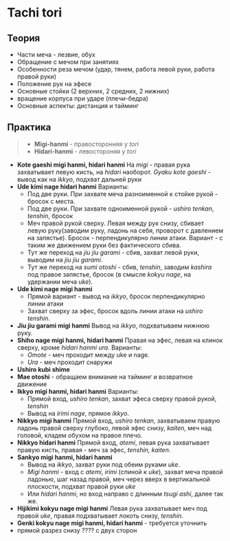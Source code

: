 # Tachi tori

## Теория

* Части меча - лезвие, обух
* Обращение с мечом при занятиях
* Особенности реза мечом (удар, тянем, работа левой руки, работа правой руки)
* Положение рук на эфесе
* Основные стойки (2 верхних, 2 средних, 2 нижних)
* вращение корпуса при ударе (плечи-бедра)
* Основные аспекты: дистанция и тайминг

## Практика

> * **Migi-hanmi** - правосторонняя у _tori_
> * **Hidari-hanmi** - левостороняя у _tori_

- **Kote gaeshi migi hanmi, hidari hanmi** На _migi_ - правая рука захватывает левую кисть, на _hidari_ наоборот. _Gyaku kote gaeshi_ - вывод как на _ikkyo_, подхват дальней руки
- **Ude kimi nage hidari hanmi** Варианты:
  - Под две руки. При захвате меча разноименной к стойке рукой - бросок с места. 
  - Под две руки. При захвате одноименной рукой - _ushiro tenkan_, _tenshin_, бросок
  - Меч правой рукой сверху. Левая между рук снизу, сбивает левую руку(заводим руку, ладонь на себя, проворот с давлением на запястье). Бросок - перпендикулярно линии атаки. Вариант - с таким же движением руки без фактического сбива. 
  - Тут же переход на _jiu jiu garami_ - сбив, захват левой руки, выводим на _jiu jiu garami_.
  - Тут же переход на _sumi otoshi_ - сбив, _tenshin_, заводим _kashira_ под правое запястье, бросок (в смысле _kokyu nage_, на удержании меча _uke_).
- **Ude kimi nage migi hanmi**
  - Прямой вариант - вывод на _ikkyo_, бросок перпендикулярно линии атаки 
  - Захват сверху за эфес, бросок вдоль линии атаки на _ushiro tenshin_.
- **Jiu jiu garami migi hanmi** Вывод на _ikkyo_, подхватываем нижнюю руку.
- **Shiho nage migi hanmi, hidari hanmi** Правая на эфес, левая на клинок сверху, кроме _hidari hanmi ura_. Варианты:
  - _Omote_ - меч проходит между uke и nage.
  - _Ura_ - меч проходит снаружи
- **Ushiro kubi shime**
- **Mae otoshi** - обращаем внимание на тайминг и возвратное движение
- **Ikkyo migi hanmi, hidari hanmi** Варианты:
  - Прямой вход, _ushiro tenkan_, захват эфеса сверху правой рукой, _tenshin_
  - Вывод на _irimi nage_, прямое _ikkyo_.
- **Nikkyo migi hanmi** Прямой вход, _ushiro tenkan_, захватываем правую ладонь правой сверху глубоко, левой эфес снизу, _kaiten_, меч над головой, кладем обухом на правое плечо.
- **Nikkyo hidari hanmi** Прямой вход, _atemi_, левая рука захватывает правую кисть, правая - меч за эфес, _tenshin, kaiten_. 
- **Sankyo migi hanmi, hidari hanmi**
  - Вывод на _ikkyo_, захват руки под обеим руками _uke_.
  - _Migi hanmi_ - вход c _atemi_,  _irimi_ (спиной к _uke_), захват меча правой ладонью, шаг назад правой, меч через вверх в вертикальной плоскости, подхват правой руки _uke_
  - Или _hidari hanmi_, но вход направо с длинным _tsugi ashi_, далее так же.
- **Hijikimi kokyu nage migi hanmi** Левая рука захватывает меч под правой _uke_, правая подхватывает локоть снизу, _tenshin_.
- **Genki kokyu nage migi hanmi, hidari hanmi** - требуется уточнить
- прямой разрез снизу  ???? с двух сторон






